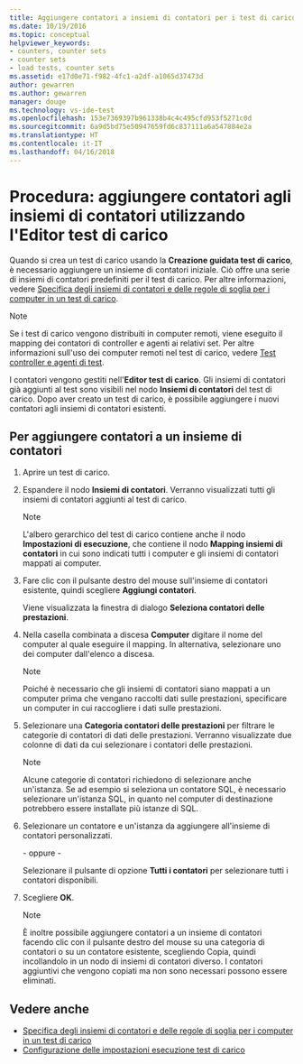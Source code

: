 ```yaml
---
title: Aggiungere contatori a insiemi di contatori per i test di carico in Visual Studio | Microsoft Docs
ms.date: 10/19/2016
ms.topic: conceptual
helpviewer_keywords:
- counters, counter sets
- counter sets
- load tests, counter sets
ms.assetid: e17d0e71-f982-4fc1-a2df-a1065d37473d
author: gewarren
ms.author: gewarren
manager: douge
ms.technology: vs-ide-test
ms.openlocfilehash: 153e7369397b961338b4c4c495cfd953f5271c0d
ms.sourcegitcommit: 6a9d5bd75e50947659fd6c837111a6a547884e2a
ms.translationtype: HT
ms.contentlocale: it-IT
ms.lasthandoff: 04/16/2018
---
```

# <a name="how-to-add-counters-to-counter-sets-using-the-load-test-editor"></a>Procedura: aggiungere contatori agli insiemi di contatori utilizzando l'Editor test di carico

Quando si crea un test di carico usando la **Creazione guidata test di carico**, è necessario aggiungere un insieme di contatori iniziale. Ciò offre una serie di insiemi di contatori predefiniti per il test di carico. Per altre informazioni, vedere [Specifica degli insiemi di contatori e delle regole di soglia per i computer in un test di carico](../test/specify-counter-sets-and-threshold-rules-for-load-testing.md).

> [!NOTE]
>  Se i test di carico vengono distribuiti in computer remoti, viene eseguito il mapping dei contatori di controller e agenti ai relativi set. Per altre informazioni sull'uso dei computer remoti nel test di carico, vedere [Test controller e agenti di test](configure-test-agents-and-controllers-for-load-tests.md).

 I contatori vengono gestiti nell'**Editor test di carico**. Gli insiemi di contatori già aggiunti al test sono visibili nel nodo **Insiemi di contatori** del test di carico. Dopo aver creato un test di carico, è possibile aggiungere i nuovi contatori agli insiemi di contatori esistenti.

## <a name="to-add-counters-to-a-counter-set"></a>Per aggiungere contatori a un insieme di contatori

1.  Aprire un test di carico.

2.  Espandere il nodo **Insiemi di contatori**. Verranno visualizzati tutti gli insiemi di contatori aggiunti al test di carico.

    > [!NOTE]
    > L'albero gerarchico del test di carico contiene anche il nodo **Impostazioni di esecuzione**, che contiene il nodo **Mapping insiemi di contatori** in cui sono indicati tutti i computer e gli insiemi di contatori mappati ai computer.

3.  Fare clic con il pulsante destro del mouse sull'insieme di contatori esistente, quindi scegliere **Aggiungi contatori**.

     Viene visualizzata la finestra di dialogo **Seleziona contatori delle prestazioni**.

4.  Nella casella combinata a discesa **Computer** digitare il nome del computer al quale eseguire il mapping. In alternativa, selezionare uno dei computer dall'elenco a discesa.

    > [!NOTE]
    > Poiché è necessario che gli insiemi di contatori siano mappati a un computer prima che vengano raccolti dati sulle prestazioni, specificare un computer in cui raccogliere i dati sulle prestazioni.

5.  Selezionare una **Categoria contatori delle prestazioni** per filtrare le categorie di contatori di dati delle prestazioni. Verranno visualizzate due colonne di dati da cui selezionare i contatori delle prestazioni.

    > [!NOTE]
    > Alcune categorie di contatori richiedono di selezionare anche un'istanza. Se ad esempio si seleziona un contatore SQL, è necessario selezionare un'istanza SQL, in quanto nel computer di destinazione potrebbero essere installate più istanze di SQL.

6.  Selezionare un contatore e un'istanza da aggiungere all'insieme di contatori personalizzati.

     \- oppure -

     Selezionare il pulsante di opzione **Tutti i contatori** per selezionare tutti i contatori disponibili.

7.  Scegliere **OK**.

    > [!NOTE]
    > È inoltre possibile aggiungere contatori a un insieme di contatori facendo clic con il pulsante destro del mouse su una categoria di contatori o su un contatore esistente, scegliendo Copia, quindi incollandolo in un nodo di insiemi di contatori diverso. I contatori aggiuntivi che vengono copiati ma non sono necessari possono essere eliminati.

## <a name="see-also"></a>Vedere anche

- [Specifica degli insiemi di contatori e delle regole di soglia per i computer in un test di carico](../test/specify-counter-sets-and-threshold-rules-for-load-testing.md)
- [Configurazione delle impostazioni esecuzione test di carico](../test/configure-load-test-run-settings.md)